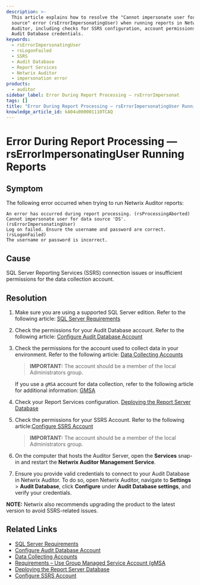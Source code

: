 ```yaml
---
description: >-
  This article explains how to resolve the "Cannot impersonate user for data
  source" error (rsErrorImpersonatingUser) when running reports in Netwrix
  Auditor, including checks for SSRS configuration, account permissions, and
  Audit Database credentials.
keywords:
  - rsErrorImpersonatingUser
  - rsLogonFailed
  - SSRS
  - Audit Database
  - Report Services
  - Netwrix Auditor
  - impersonation error
products:
  - auditor
sidebar_label: Error During Report Processing — rsErrorImpersonat
tags: []
title: "Error During Report Processing — rsErrorImpersonatingUser Running Reports"
knowledge_article_id: kA04u000001110TCAQ
---
```


# Error During Report Processing — rsErrorImpersonatingUser Running Reports

## Symptom

The following error occurred when trying to run Netwrix Auditor reports:

```text
An error has occurred during report processing. (rsProcessingAborted)
Cannot impersonate user for data source 'DS'. (rsErrorImpersonatingUser)
Log on failed. Ensure the username and password are correct. (rsLogonFailed)
The username or password is incorrect.
```

## Cause

SQL Server Reporting Services (SSRS) connection issues or insufficient permissions for the data collection account.

## Resolution

1. Make sure you are using a supported SQL Server edition. Refer to the following article: [SQL Server Requirements](https://docs.netwrix.com/docs/auditor/10_6/requirements/sqlserver)

2. Check the permissions for your Audit Database account. Refer to the following article: [Configure Audit Database Account](https://docs.netwrix.com/docs/auditor/10_8/requirements/sqlserver#configure-audit-database-account)

3. Check the permissions for the account used to collect data in your environment. Refer to the following article: [Data Collecting Accounts](https://docs.netwrix.com/docs/auditor/10_8/admin/monitoringplans/dataaccounts)

   > **IMPORTANT:** The account should be a member of the local Administrators group.

   If you use a `gMSA` account for data collection, refer to the following article for additional information: [GMSA](https://docs.netwrix.com/docs/auditor/10_8/requirements/gmsa)

4. Check your Report Services configuration. [Deploying the Report Server Database](/docs/kb/auditor/deploying-the-report-server-database.md)

5. Check the permissions for your SSRS Account. Refer to the following article:[Configure SSRS Account](https://docs.netwrix.com/docs/auditor/10_8/requirements/sqlserverreportingservice#configure-ssrs-account)

   > **IMPORTANT:** The account should be a member of the local Administrators group.

6. On the computer that hosts the Auditor Server, open the **Services** snap-in and restart the **Netwrix Auditor Management Service**.

7. Ensure you provide valid credentials to connect to your Audit Database in Netwrix Auditor. To do so, open Netwrix Auditor, navigate to **Settings** > **Audit Database**, click **Configure** under **Audit Database settings**, and verify your credentials.

**NOTE:** Netwrix also recommends upgrading the product to the latest version to avoid SSRS-related issues.

## Related Links

- [SQL Server Requirements](https://docs.netwrix.com/docs/auditor/10_6/requirements/sqlserver)
- [Configure Audit Database Account](https://docs.netwrix.com/docs/auditor/10_8/requirements/sqlserver#configure-audit-database-account)
- [Data Collecting Accounts](https://docs.netwrix.com/docs/auditor/10_8/admin/monitoringplans/dataaccounts)
- [Requirements – Use Group Managed Service Account (gMSA](https://docs.netwrix.com/docs/auditor/10_8/requirements/gmsa)
- [Deploying the Report Server Database](/docs/kb/auditor/deploying-the-report-server-database.md)
- [Configure SSRS Account](https://docs.netwrix.com/docs/auditor/10_8/requirements/sqlserverreportingservice#configure-ssrs-account)
